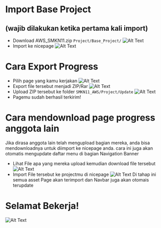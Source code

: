 # Import Base Project
## (wajib dilakukan ketika pertama kali import)

- Download AWS_SMKN11.zip `Project/Base_Project/`
![Alt Text](https://i.ibb.co/nm382gN/2021-08-31-10-54-55.gif)
- Import ke nicepage
![Alt Text](https://i.ibb.co/ry0k5CT/2021-08-31-10-59-08.gif)


# Cara Export Progress

- Pilih page yang kamu kerjakan
![Alt Text](https://i.ibb.co/xLKN6t6/2021-08-31-11-04-37.gif)
- Export file tersebut menjadi ZIP/Rar
![Alt Text](https://i.ibb.co/KrfY9fX/2021-08-31-11-08-01.gif)
- Upload ZIP tersebut ke folder `SMKN11_AWS/Project/Update`
![Alt Text](https://i.ibb.co/cXDPp6Y/2021-08-31-11-13-14.gif)
- Pagemu sudah berhasil terkirim!

# Cara mendownload page progress anggota lain

Jika dirasa anggota lain telah mengupload bagian mereka, anda bisa mendownloadnya untuk diimport ke nicepage anda. cara ini juga akan otomatis mengupdate daftar menu di bagian Navigation Banner

- Lihat File apa yang mereka upload kemudian download file tersebut
![Alt Text](https://i.ibb.co/yfQrxKR/2021-08-31-11-20-38.gif)
- Import File tersebut ke projectmu di nicepage
![Alt Text](https://i.ibb.co/cNpzyzW/2021-08-31-11-23-44.gif)
Di tahap ini semua asset Page akan terimport dan Navbar juga akan otomais terupdate





# Selamat Bekerja!

![Alt Text](https://i.pinimg.com/originals/28/8c/4c/288c4c29f337a0fa573490669ae44eac.gif)

